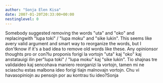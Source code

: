 ```yaml
---
author: "Sonja Elen Kisa"
date: 2007-01-20T20:33:00+00:00
nestinglevel: 0
---
```

Somebody suggested removing the words "uta" and "oko" and replacingwith "lupa toki" / "lupa moku" and "sike lukin". This seems like avery valid argument and smart way to reorganize the words, but I don'tknow if it's a bad idea to remove old words like these. Any opinionsor thoughts pro or con?Iu proponis forigi la vortojn "uta" kaj "oko" kaj anstatauigi ilin per"lupa toki" / "lupa moku" kaj "sike lukin". Tio shajnas tre validaideo kaj sencohava maniero reorganizi la vortojn, tamen mi ne sciaschu estas malbona ideo forigi tiajn malnovajn vortojn. Chu vi havasopiniojn au pensojn por au kontrau tiu ideo?Sonja